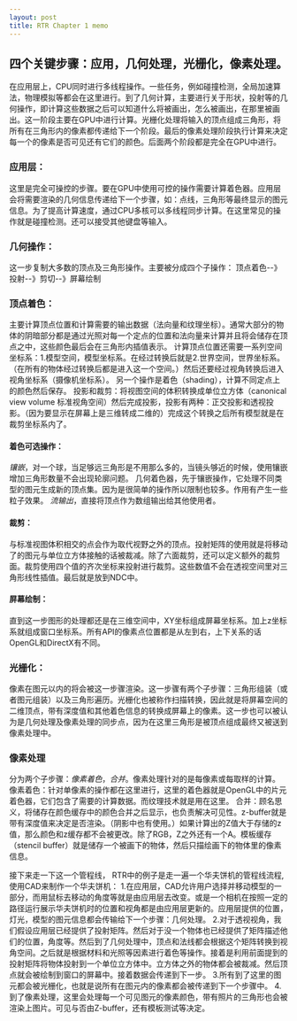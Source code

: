 ```yaml
---
layout: post
title: RTR Chapter 1 memo
---
```

## 四个关键步骤：应用，几何处理，光栅化，像素处理。

在应用层上，CPU同时进行多线程操作。一些任务，例如碰撞检测，全局加速算法，物理模拟等都会在这里进行。到了几何计算，主要进行关于形状，投射等的几何操作，即计算这些数据之后可以知道什么将被画出，怎么被画出，在那里被画出。这一阶段主要在GPU中进行计算。光栅化处理将输入的顶点组成三角形，将所有在三角形内的像素都传递给下一个阶段。最后的像素处理阶段执行计算来决定每一个的像素是否可见还有它们的颜色。后面两个阶段都是完全在GPU中进行。

### 应用层：
这里是完全可操控的步骤。要在GPU中使用可控的操作需要计算着色器。应用层会将需要渲染的几何信息传递给下一个步骤，如：点线，三角形等最终显示的图元信息。为了提高计算速度，通过CPU多核可以多线程同步计算。在这里常见的操作就是碰撞检测。还可以接受其他键盘等输入。

### 几何操作：
这一步复制大多数的顶点及三角形操作。主要被分成四个子操作：
顶点着色--》投射--》剪切--》屏幕绘制

### 顶点着色：
主要计算顶点位置和计算需要的输出数据（法向量和纹理坐标）。通常大部分的物体的阴暗部分都是通过光照对每一个定点的位置和法向量来计算并且将会储存在顶点之中，这些颜色最后会在三角形内插值表示。
计算顶点位置还需要一系列空间坐标系：1.模型空间，模型坐标系。在经过转换后就是2.世界空间，世界坐标系。（在所有的物体经过转换后都是进入这一个空间。）然后还要经过视角转换后进入视角坐标系（摄像机坐标系）。
另一个操作是着色（shading），计算不同定点上的颜色然后保存。
投影和裁剪：将视图空间的体积转换成单位立方体（canonical view volume 标准视角空间）然后完成投影，投影有两种：正交投影和透视投影。（因为要显示在屏幕上是三维转成二维的）完成这个转换之后所有模型就是在裁剪坐标系内了。
#### 着色可选操作：
*镶嵌*，对一个球，当足够远三角形是不用那么多的，当镜头够近的时候，使用镶嵌增加三角形数量不会出现轮廓问题。
几何着色器，先于镶嵌操作，它处理不同类型的图元生成新的顶点集。因为是很简单的操作所以限制也较多。作用有产生一些粒子效果。
*流输出*，直接将顶点作为数组输出给其他使用者。

#### 裁剪：
与标准视图体积相交的点会作为取代视野之外的顶点。投射矩阵的使用就是将移动了的图元与单位立方体接触的话被裁减。除了六面裁剪，还可以定义额外的裁剪面。裁剪使用四个值的齐次坐标来投射进行裁剪。这些数值不会在透视空间里对三角形线性插值。最后就是放到NDC中。

#### 屏幕绘制：
直到这一步图形的处理都还是在三维空间中，XY坐标组成屏幕坐标系。加上z坐标系就组成窗口坐标系。所有API的像素点位置都是从左到右，上下关系的话OpenGL和DirectX有不同。

### 光栅化：
像素在图元以内的将会被这一步骤渲染。这一步骤有两个子步骤：三角形组装（或者图元组装）以及三角形遍历。光栅化也被称作扫描转换，因此就是将屏幕空间的二维顶点，带有深度值和其他着色信息的转换成屏幕上的像素。这一步也可以被认为是几何处理及像素处理的同步点，因为在这里三角形是被顶点组成最终又被送到像素处理中。

### 像素处理
分为两个子步骤：*像素着色*，*合并*。像素处理针对的是每像素或每取样的计算。
像素着色：针对单像素的操作都在这里进行，这里的着色器就是OpenGL中的片元着色器，它们包含了需要的计算数据。而纹理技术就是用在这里。
合并：顾名思义，将储存在颜色缓存中的颜色合并之后显示，也负责解决可见性。z-buffer就是带有深度值来决定是否渲染。（阴影中也有使用。）如果计算出的Z值大于存储的z值，那么颜色和z缓存都不会被更改。除了RGB，Z之外还有一个A。模板缓存（stencil buffer）就是储存一个被画下的物体，然后只描绘画下的物体里的像素信息。

接下来走一下这一个管程线，
RTR中的例子是走一遍一个华夫饼机的管程线流程,使用CAD来制作一个华夫饼机：
1.在应用层，CAD允许用户选择并移动模型的一部分，而用鼠标去移动的角度等就是由应用层去改变。或是一个相机在按照一定的路径运行展示华夫饼机时的位置和视角都是由应用层更新的。应用层提供的位置，灯光，模型的图元信息都会传输给下一个步骤：几何处理。
2.对于透视视角，我们假设应用层已经提供了投射矩阵。然后对于没一个物体也已经提供了矩阵描述他们的位置，角度等。然后到了几何处理中，顶点和法线都会根据这个矩阵转换到视角空间。之后就是根据材料和光照等因素进行着色等操作。接着是利用前面提到的投射矩阵将物体投射到一个单位立方体中。立方体之外的物体都会被裁减。然后顶点就会被绘制到窗口的屏幕中。接着数据会传递到下一步。
3.所有到了这里的图元都会被光栅化，也就是说所有在图元内的像素都会被传递到下一个步骤中。
4.到了像素处理，这里会处理每一个可见图元的像素颜色，带有照片的三角形也会被渲染上图片。可见与否由Z-buffer，还有模板测试等决定。
